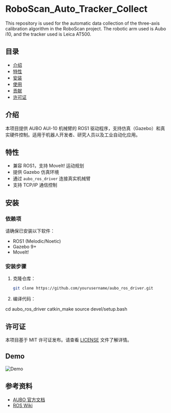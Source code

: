 # RoboScan_Auto_Tracker_Collect
This repository is used for the automatic data collection of the three-axis calibration algorithm in the RoboScan project. The robotic arm used is Aubo i10, and the tracker used is Leica AT500.

## 目录
- [介绍](#介绍)
- [特性](#特性)
- [安装](#安装)
- [使用](#使用)
- [贡献](#贡献)
- [许可证](#许可证)

## 介绍
本项目提供 AUBO AUI-10 机械臂的 ROS1 驱动程序，支持仿真（Gazebo）和真实硬件控制。适用于机器人开发者、研究人员以及工业自动化应用。

## 特性
- 兼容 ROS1，支持 MoveIt! 运动规划
- 提供 Gazebo 仿真环境
- 通过 `aubo_ros_driver` 连接真实机械臂
- 支持 TCP/IP 通信控制

## 安装
### 依赖项
请确保已安装以下软件：
- ROS1 (Melodic/Noetic)
- Gazebo 9+
- MoveIt!

### 安装步骤
1. 克隆仓库：
   ```sh
   git clone https://github.com/yourusername/aubo_ros_driver.git
2. 编译代码：

cd aubo_ros_driver
catkin_make
source devel/setup.bash
## 许可证
本项目基于 MIT 许可证发布。请查看 [LICENSE](LICENSE) 文件了解详情。

## Demo
![Demo](docs/demo.gif)

## 参考资料
- [AUBO 官方文档](https://www.aubo-robotics.com)
- [ROS Wiki](http://wiki.ros.org)

  
